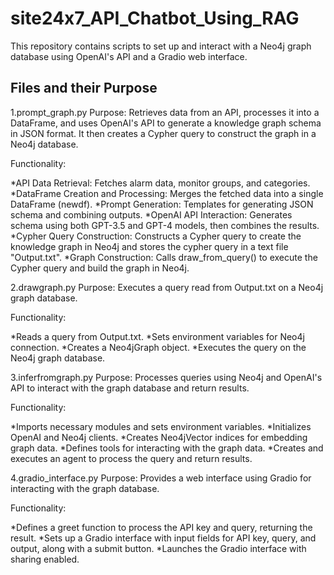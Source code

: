 # site24x7_API_Chatbot_Using_RAG
This repository contains scripts to set up and interact with a Neo4j graph database using OpenAI's API and a Gradio web interface.
## Files and their Purpose

1.prompt_graph.py
Purpose: Retrieves data from an API, processes it into a DataFrame, and uses OpenAI's API to generate a knowledge graph schema in JSON format. It then creates a Cypher query to construct the graph in a Neo4j database.

Functionality:

*API Data Retrieval: Fetches alarm data, monitor groups, and categories.
*DataFrame Creation and Processing: Merges the fetched data into a single DataFrame (newdf).
*Prompt Generation: Templates for generating JSON schema and combining outputs.
*OpenAI API Interaction: Generates schema using both GPT-3.5 and GPT-4 models, then combines the results.
*Cypher Query Construction: Constructs a Cypher query to create the knowledge graph in Neo4j and stores the cypher query in a text file "Output.txt".
*Graph Construction: Calls draw_from_query() to execute the Cypher query and build the graph in Neo4j.

2.drawgraph.py
Purpose: Executes a query read from Output.txt on a Neo4j graph database.

Functionality:

*Reads a query from Output.txt.
*Sets environment variables for Neo4j connection.
*Creates a Neo4jGraph object.
*Executes the query on the Neo4j graph database.

3.inferfromgraph.py
Purpose: Processes queries using Neo4j and OpenAI's API to interact with the graph database and return results.

Functionality:

*Imports necessary modules and sets environment variables.
*Initializes OpenAI and Neo4j clients.
*Creates Neo4jVector indices for embedding graph data.
*Defines tools for interacting with the graph data.
*Creates and executes an agent to process the query and return results.

4.gradio_interface.py
Purpose: Provides a web interface using Gradio for interacting with the graph database.

Functionality:

*Defines a greet function to process the API key and query, returning the result.
*Sets up a Gradio interface with input fields for API key, query, and output, along with a submit button.
*Launches the Gradio interface with sharing enabled.





